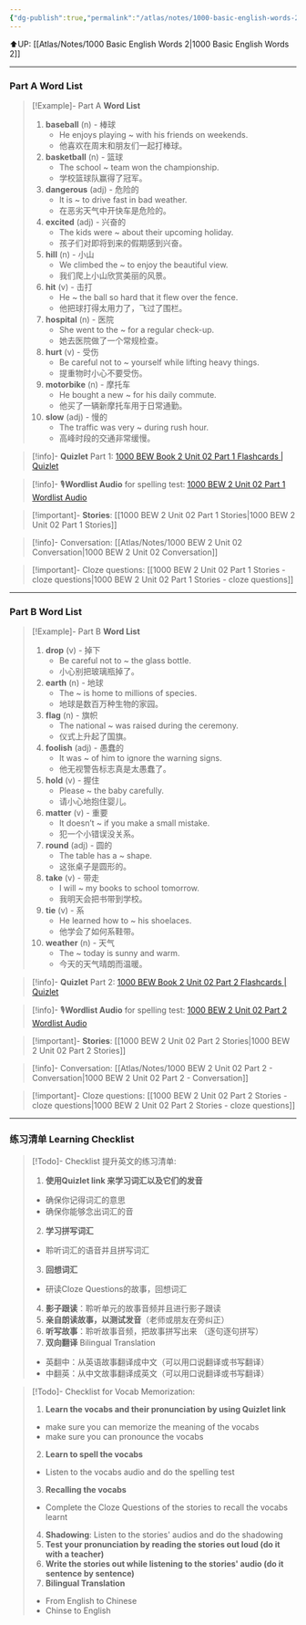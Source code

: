 ```yaml
---
{"dg-publish":true,"permalink":"/atlas/notes/1000-basic-english-words-2-unit-02/"}
---
```


⬆️UP: [[Atlas/Notes/1000 Basic English Words 2\|1000 Basic English Words 2]]

---
### Part A Word List

> [!Example]- Part A **Word List**
> 1. **baseball** (n) - 棒球
>     - He enjoys playing ~ with his friends on weekends.
>     - 他喜欢在周末和朋友们一起打棒球。
> 2. **basketball** (n) - 篮球
>     - The school ~ team won the championship.
>     - 学校篮球队赢得了冠军。
> 3. **dangerous** (adj) - 危险的
>     - It is ~ to drive fast in bad weather.
>     - 在恶劣天气中开快车是危险的。
> 4. **excited** (adj) - 兴奋的
>     - The kids were ~ about their upcoming holiday.
>     - 孩子们对即将到来的假期感到兴奋。
> 5. **hill** (n) - 小山
>     - We climbed the ~ to enjoy the beautiful view.
>     - 我们爬上小山欣赏美丽的风景。
> 6. **hit** (v) - 击打
>     - He ~ the ball so hard that it flew over the fence.
>     - 他把球打得太用力了，飞过了围栏。
> 7. **hospital** (n) - 医院
>     - She went to the ~ for a regular check-up.
>     - 她去医院做了一个常规检查。
> 8. **hurt** (v) - 受伤
>     - Be careful not to ~ yourself while lifting heavy things.
>     - 提重物时小心不要受伤。
> 9. **motorbike** (n) - 摩托车
>     - He bought a new ~ for his daily commute.
>     - 他买了一辆新摩托车用于日常通勤。
> 10. **slow** (adj) - 慢的
>     - The traffic was very ~ during rush hour.
>     - 高峰时段的交通非常缓慢。


> [!info]- **Quizlet** Part 1: [1000 BEW Book 2 Unit 02 Part 1 Flashcards | Quizlet](https://quizlet.com/my/980223723/1000-bew-book-2-unit-02-part-1-flash-cards/?i=1vbzw5&x=1jqt)

> [!info]- 🎙️**Wordlist Audio** for spelling test: [1000 BEW 2 Unit 02 Part 1 Wordlist Audio]()

> [!important]- **Stories**: [[1000 BEW 2 Unit 02 Part 1 Stories\|1000 BEW 2 Unit 02 Part 1 Stories]]

> [!info]- Conversation: [[Atlas/Notes/1000 BEW 2 Unit 02 Conversation\|1000 BEW 2 Unit 02 Conversation]]

> [!important]- Cloze questions: [[1000 BEW 2 Unit 02 Part 1 Stories - cloze questions\|1000 BEW 2 Unit 02 Part 1 Stories - cloze questions]]

---
### Part B Word List


> [!Example]- Part B **Word List**
> 1. **drop** (v) - 掉下
>     - Be careful not to ~ the glass bottle.
>     - 小心别把玻璃瓶掉了。
> 2. **earth** (n) - 地球
>     - The ~ is home to millions of species.
>     - 地球是数百万种生物的家园。
> 3. **flag** (n) - 旗帜
>     - The national ~ was raised during the ceremony.
>     - 仪式上升起了国旗。
> 4. **foolish** (adj) - 愚蠢的
>     - It was ~ of him to ignore the warning signs.
>     - 他无视警告标志真是太愚蠢了。
> 5. **hold** (v) - 握住
>     - Please ~ the baby carefully.
>     - 请小心地抱住婴儿。
> 6. **matter** (v) - 重要
>     - It doesn’t ~ if you make a small mistake.
>     - 犯一个小错误没关系。
> 7. **round** (adj) - 圆的
>     - The table has a ~ shape.
>     - 这张桌子是圆形的。
> 8. **take** (v) - 带走
>     - I will ~ my books to school tomorrow.
>     - 我明天会把书带到学校。
> 9. **tie** (v) - 系
>     - He learned how to ~ his shoelaces.
>     - 他学会了如何系鞋带。
> 10. **weather** (n) - 天气
>     - The ~ today is sunny and warm.
>     - 今天的天气晴朗而温暖。

> [!info]- **Quizlet** Part 2: [1000 BEW Book 2 Unit 02 Part 2 Flashcards | Quizlet](https://quizlet.com/my/980224343/1000-bew-book-2-unit-02-part-2-flash-cards/?i=1vbzw5&x=1jqt)

> [!info]- 🎙️**Wordlist Audio** for spelling test: [1000 BEW 2 Unit 02 Part 2 Wordlist Audio]()

> [!important]- **Stories**: [[1000 BEW 2 Unit 02 Part 2 Stories\|1000 BEW 2 Unit 02 Part 2 Stories]]

> [!info]- Conversation: [[Atlas/Notes/1000 BEW 2 Unit 02 Part 2 - Conversation\|1000 BEW 2 Unit 02 Part 2 - Conversation]]

> [!important]- Cloze questions: [[1000 BEW 2 Unit 02 Part 2 Stories - cloze questions\|1000 BEW 2 Unit 02 Part 2 Stories - cloze questions]]

---
### 练习清单 Learning Checklist

> [!Todo]- Checklist 提升英文的练习清单:
> 1. **使用Quizlet link 来学习词汇以及它们的发音** 
>	- 确保你记得词汇的意思 
>	- 确保你能够念出词汇的音 
> 2. **学习拼写词汇** 
>	- 聆听词汇的语音并且拼写词汇 
> 3. **回想词汇**
>	- 研读Cloze Questions的故事，回想词汇 
> 4. **影子跟读**：聆听单元的故事音频并且进行影子跟读 
> 5. **亲自朗读故事，以测试发音**（老师或朋友在旁纠正）
> 6. **听写故事**：聆听故事音频，把故事拼写出来 （逐句逐句拼写）
> 7. **双向翻译** Bilingual Translation 
>	- 英翻中：从英语故事翻译成中文（可以用口说翻译或书写翻译）
>	- 中翻英：从中文故事翻译成英文（可以用口说翻译或书写翻译）

> [!Todo]- Checklist for Vocab Memorization:
> 
> 1. **Learn the vocabs and their pronunciation by using Quizlet link**
>	- make sure you can memorize the meaning of the vocabs
>	- make sure you can pronounce the vocabs
> 2. **Learn to spell the vocabs**
>	- Listen to the vocabs audio and do the spelling test
> 3. **Recalling the vocabs**
>	- Complete the Cloze Questions of the stories to recall the vocabs learnt
> 4. **Shadowing**: Listen to the stories' audios and do the shadowing
> 5. **Test your pronunciation by reading the stories out loud (do it with a teacher)**
> 6. **Write the stories out while listening to the stories' audio (do it sentence by sentence)**
> 7. **Bilingual Translation** 
> 	- From English to Chinese
> 	- Chinse to English





